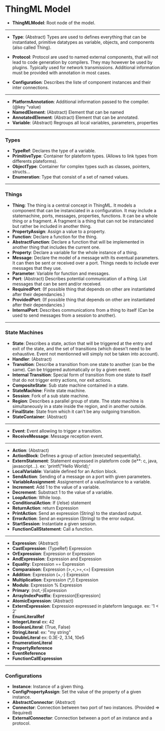 # ThingML Model

 * **ThingMLModel**: Root node of the model.

 ---

 * **Type**: (Abstract) Types are used to defines everything that can be instantiated, primitive datatypes as variable, objects, and components (also called Thing).

 * **Protocol**: Protocol are used to named external components, that will not lead to code generation by compilers. They may however be used by plugins. Typically used for network transmissions. Additional information must be provided with annotation in most cases.

 * **Configuration**: Describes the liste of component instances and their inter connections.

 ---

 * **PlatformAnnotation**: Additional information passed to the compiler. (@key "value)
 * **NamedElement**: (Abstract) Element that can be named
 * **AnnotatedElement**: (Abstract) Element that can be annotated.
 * **Variable**: (Abstract) Regroups all local variables, parameters, properties

 ---

### Types

 * **TypeRef**: Declares the type of a variable.
 * **PrimitiveType**: Container for plateform types. (Allows to link types from differents plateforms).
 * **ObjectType**: Container for complex types such as classes, pointers, structs...
 * **Enumeration**: Type that consist of a set of named values.

 ---

### Things

 * **Thing**: The thing is a central concept in ThingML. It models a component that can be instanciated in a configuration. It may include a statemachine, ports, messages, properties, functions. It can be a whole thing or a fragment. A fragment is a thing that can not be instanciated but rather be included in another thing.
 * **PropertyAssign**: Assign a value to a property.
 * **Function**: Declare a function for the thing.
 * **AbstractFunction**: Declare a function that will be implemented in another thing that includes the current one.
 * **Property**: Declare a variable for the whole instance of a thing.
 * **Message**: Declare the model of a message with its eventual parameters. It can then be sent or received over a port. Things needs to include ever messages that they use.
 * **Parameter**: Variable for function and messages.
 * **Port**: (Abstract) Describes potential communication of a thing. List messages that can be sent and/or received.
 * **RequiredPort**: (If possible thing that depends on other are instantiated after their dependancies.)
 * **ProvidedPort**: (If possible thing that depends on other are instantiated after their dependancies.)
 * **InternalPort**: Describes communications from a thing to itself (Can be used to send messages from a session to another).

 ---

### State Machines

 * **State**: Describes a state, action that will be triggered at the entry and exit of the state, and the set of transitions (which doesn't need to be exhaustive. Event not mentionned will simply not be taken into account). 
 * **Handler**: (Abstract) 
 * **Transition**: Describe a transition from one state to another (can be the same). Can be triggered automatically or by a given event.
 * **Internal Transition**: Special form of transition from one state to itself that do not trigger entry actions, nor exit actions.
 * **CompositeState**: Sub state machine contained in a state.
 * **StateMachine**: Finite state machine.
 * **Session**: Fork of a sub state machine.
 * **Region**: Describes a parallel group of state. The state machine is simultaneously in a state inside the region, and in another outside.
 * **FinalState**: State from which it can't be any outgoing transition.
 * **StateContainer**: (Abstract)

 ---

 * **Event**: Event allowiing to trigger a transition.
 * **ReceiveMessage**: Message reception event.

 ---

 * **Action**: (Abstract)
 * **ActionBlock**: Defines a group of action (executed sequentially).
 * **ExternStatement**: Statement expressed in plateform code (ie**: c, java, javascript...). ex: 'printf("Hello World);'
 * **LocalVariable**: Variable defined for an Action block.
 * **SendAction**: Sending of a message on a port with given parameters.
 * **VariableAssignment**: Assignement of a value/instance to a variable.
 * **Increment**: Add 1 to the value of a variable.
 * **Decrement**: Substract 1 to the value of a variable.
 * **LoopAction**: While loop.
 * **ConditionalAction**: If (/else) statement
 * **ReturnAction**: return Expression
 * **PrintAction**: Send an expression (String) to the standard output.
 * **ErrorAction**: Send an expression (String) to the error output.
 * **StartSession**: Instantiate a given session.
 * **FunctionCallStatement**: Call a function.

 ---

 * **Expression**: (Abstract)
 * **CastExpression**: (TypeRef) Expression
 * **OrExpression**: Expression or Expression
 * **AndExpression**: Expression and Expression
 * **Equality**: Expression == Expression
 * **Comparaison**: Expression (>,<,>=,<=) Expression
 * **Addition**: Expression (+,-) Expression
 * **Multiplication**: Expression (*,/) Expression
 * **Modulo**: Expression % Expression
 * **Primary**: (not,-)Expression
 * **ArrayIndexPostfix**: Expression[Expression]
 * **AtomicExpression**: (Abstract)
 * **ExternExpression**: Expression expressed in plateform language. ex: '1 < 2'
 * **EnumLiteralRef**
 * **IntegerLiteral** ex: 42
 * **BooleanLiteral**: (True, False)
 * **StringLiteral**: ex: "my string"
 * **DoubleLiteral** ex: 0.3E-2, 3.14, 10e5
 * **EnumerationLiteral**
 * **PropertyReference**
 * **EventReference**
 * **FunctionCallExpression**

 ---

### Configurations

 * **Instance**: Instance of a given thing.
 * **ConfigPropertyAssign**: Set the value of the property of a given instance.
 * **AbstractConnector**: (Abstract)
 * **Connector**: Connection between two port of two instances. (Provided => Required)
 * **ExternalConnector**: Connection between a port of an instance and a protocol.
